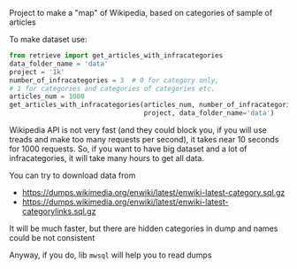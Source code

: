 Project to make a "map" of Wikipedia, based on categories of sample of articles

To make dataset use:
```python
from retrieve import get_articles_with_infracategories
data_folder_name = 'data'
project = '1k'
number_of_infracategories = 3  # 0 for category only, 
# 1 for categories and categories of categories etc.
articles_num = 1000
get_articles_with_infracategories(articles_num, number_of_infracategories, 
                                  project, data_folder_name='data')
```

Wikipedia API is not very fast (and they could block you, if you will use treads 
and make too many requests per second), it takes near 10 seconds for 1000 requests. So, if you
want to have big dataset and a lot of infracategories, it will take many hours to get 
all data.

You can try to download data from
* https://dumps.wikimedia.org/enwiki/latest/enwiki-latest-category.sql.gz
* https://dumps.wikimedia.org/enwiki/latest/enwiki-latest-categorylinks.sql.gz

It will be much faster, but there are hidden categories in dump and names could be not
consistent

Anyway, if you do, lib `mwsql` will help you to read dumps